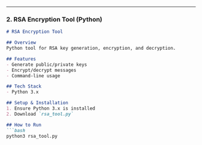 
---

### 2. RSA Encryption Tool (Python)

```markdown
# RSA Encryption Tool

## Overview
Python tool for RSA key generation, encryption, and decryption.

## Features
- Generate public/private keys
- Encrypt/decrypt messages
- Command-line usage

## Tech Stack
- Python 3.x

## Setup & Installation
1. Ensure Python 3.x is installed
2. Download `rsa_tool.py`

## How to Run
```bash
python3 rsa_tool.py
